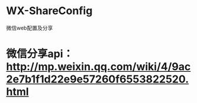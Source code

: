 # WX-ShareConfig
微信web配置及分享
# 微信分享api：http://mp.weixin.qq.com/wiki/4/9ac2e7b1f1d22e9e57260f6553822520.html
